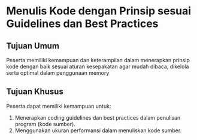 # Menulis Kode dengan Prinsip sesuai Guidelines dan Best Practices

## Tujuan Umum

Peserta memiliki kemampuan dan keterampilan dalam menerapkan prinsip kode dengan baik sesuai aturan kesepakatan agar mudah dibaca, dikelola serta optimal dalam penggunaan memory

## Tujuan Khusus

Peserta dapat memiliki kemampuan untuk:

1. Menerapkan coding guidelines dan best practices dalam penulisan program (kode sumber).
2. Menggunakan ukuran performansi dalam menuliskan kode sumber.